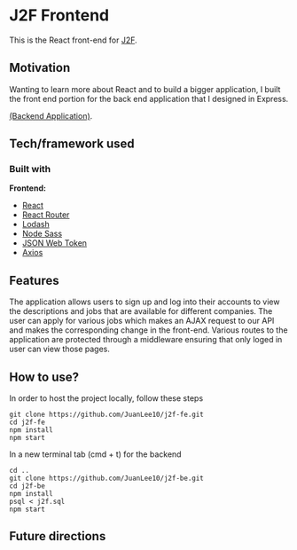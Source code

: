 # J2F Frontend

This is the React front-end for [J2F](https://yummy-ink.surge.sh).

## Motivation
<!-- A short description of the motivation behind the creation and maintenance of the project. This should explain **why** the project exists. -->

Wanting to learn more about React and to build a bigger application, I built 
the front end portion for the back end application that I designed in Express.

[(Backend Application)](https://github.com/JuanLee10/j2f-be). 

<!-- ## Build status
Build status of continus integration i.e. travis, appveyor etc. Ex. - 

[![Build Status](https://travis-ci.org/akashnimare/foco.svg?branch=master)](https://travis-ci.org/akashnimare/foco)
[![Windows Build Status](https://ci.appveyor.com/api/projects/status/github/akashnimare/foco?branch=master&svg=true)](https://ci.appveyor.com/project/akashnimare/foco/branch/master)

## Code style
If you're using any code style like xo, standard etc. That will help others while contributing to your project. Ex. -

[![js-standard-style](https://img.shields.io/badge/code%20style-standard-brightgreen.svg?style=flat)](https://github.com/feross/standard)
 
## Screenshots
Include logo/demo screenshot etc. -->

## Tech/framework used

### Built with
<b>Frontend:</b>
- [React](https://reactjs.org/)
- [React Router](https://reactrouter.com/web/guides/quick-start)
- [Lodash](https://lodash.com/)
- [Node Sass](https://github.com/sass/node-sass)
- [JSON Web Token](https://github.com/auth0/node-jsonwebtoken)
- [Axios](https://github.com/axios/axios)

## Features
The application allows users to sign up and log into their accounts to 
view the descriptions and jobs that are available for different companies. 
The user can apply for various jobs which makes an AJAX request to our 
API and makes the corresponding change in the front-end. Various routes 
to the application are protected through a middleware ensuring that only 
loged in user can view those pages. 

## How to use?
In order to host the project locally, follow these steps

    git clone https://github.com/JuanLee10/j2f-fe.git
    cd j2f-fe
    npm install
    npm start
    
In a new terminal tab (cmd + t) for the backend
    
    cd ..
    git clone https://github.com/JuanLee10/j2f-be.git
    cd j2f-be
    npm install
    psql < j2f.sql
    npm start



## Future directions


<!-- 

## Code Example
Show what the library does as concisely as possible, developers should be able to figure out **how** your project solves their problem by looking at the code example. Make sure the API you are showing off is obvious, and that your code is short and concise.

## Installation
Provide step by step series of examples and explanations about how to get a development env running.

## API Reference

Depending on the size of the project, if it is small and simple enough the reference docs can be added to the README. For medium size to larger projects it is important to at least provide a link to where the API reference docs live.

## Tests
Describe and show how to run the tests with code examples.

## Contribute

Let people know how they can contribute into your project. A [contributing guideline](https://github.com/zulip/zulip-electron/blob/master/CONTRIBUTING.md) will be a big plus.

## Credits
Give proper credits. This could be a link to any repo which inspired you to build this project, any blogposts or links to people who contrbuted in this project. 

#### Anything else that seems useful

## License
A short snippet describing the license (MIT, Apache etc)

MIT © [Yourname]() -->